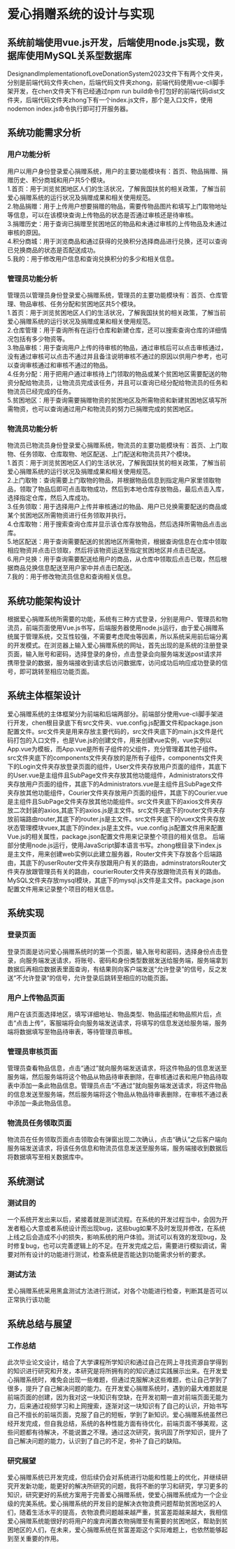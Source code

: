 # 爱心捐赠系统的设计与实现
## 系统前端使用vue.js开发，后端使用node.js实现，数据库使用MySQL关系型数据库
DesignandImplementationofLoveDonationSystem2023文件下有两个文件夹，分别是前端代码文件夹chen，后端代码文件夹zhong，前端代码使用vue-cli脚手架开发，在chen文件夹下有已经通过npm run build命令打包好的前端代码dist文件夹，后端代码文件夹zhong下有一个index.js文件，那个是入口文件，使用nodemon index.js命令执行即可打开服务器。  
## 系统功能需求分析
### 用户功能分析
用户以用户身份登录爱心捐赠系统，用户的主要功能模块有：首页、物品捐赠、捐赠历史、积分商城和用户共5个模块。  
1.首页：用于浏览贫困地区人们的生活状况，了解我国扶贫的相关政策，了解当前爱心捐赠系统的运行状况及捐赠成果和相关使用规范。  
2.物品捐赠：用于上传用户想要捐赠的物品，需要传物品图片和填写上门取物地址等信息，可以在该模块查询上传物品的状态是否通过审核还是待审核。  
3.捐赠历史：用于查询已捐赠至贫困地区的物品和未通过审核的上传物品及未通过审核的原因。  
4.积分商城：用于浏览商品和通过获得的兑换积分选择商品进行兑换，还可以查询已兑换商品的状态是否配送成功。  
5.我的：用于修改用户信息和查询兑换积分的多少和相关信息。  
### 管理员功能分析
管理员以管理员身份登录爱心捐赠系统，管理员的主要功能模块有：首页、仓库管理、物品审核、任务分配和贫困地区共5个模块。  
1.首页：用于浏览贫困地区人们的生活状况，了解我国扶贫的相关政策，了解当前爱心捐赠系统的运行状况及捐赠成果和相关使用规范。  
2.仓库管理：用于查询所有在运行仓库和新建仓库，还可以搜索查询仓库的详细情况包括有多少物资等。  
3.物品审核：用于查询用户上传的待审核的物品，通过审核后可以点击审核通过，没有通过审核可以点击不通过并且备注说明审核不通过的原因以供用户参考，也可以查询审核通过和审核不通过的物品。  
4.任务分配：用于把用户通过审核待上门领取的物品或某个贫困地区需要配送的物资分配给物流员，让物流员完成该任务，并且可以查询已经分配给物流员的任务和物流员已经完成的任务。  
5.贫困地区：用于查询需要捐赠物资的贫困地区及所需物资和新建贫困地区填写所需物资，也可以查询通过用户和物流员的努力已捐赠完成的贫困地区。  
### 物流员功能分析
物流员已物流员身份登录爱心捐赠系统，物流员的主要功能模块有：首页、上门取物、任务领取、仓库取物、地区配送、上门配送和物流员共7个模块。  
1.首页：用于浏览贫困地区人们的生活状况，了解我国扶贫的相关政策，了解当前爱心捐赠系统的运行状况及捐赠成果和相关使用规范。  
2.上门取物：查询需要上门取物的物品，并根据物品信息到指定用户家里领取物品，领取了物品后即可点击取物成功，然后到本地仓库存放物品，最后点击入库，选择指定仓库，然后入库成功。  
3.任务领取：用于选择用户上传并审核通过的物品、用户已兑换需要配送的商品或某个贫困地区所需物资进行任务领取并执行。  
4.仓库取物：用于搜索查询仓库并显示该仓库存放物品，然后选择所需物品点击出库。  
5.地区配送：用于查询需要配送的贫困地区所需物资，根据查询信息在仓库中领取相应物资并点击已领取，然后将该物资运送至指定贫困地区并点击已配送。  
6.用户兑换：用于查询需要配送给用户的商品，从仓库中领取后点击已取，然后根据商品兑换信息配送至用户家中并点击已配送。  
7.我的：用于修改物流员信息和查询相关信息。  
## 系统功能架构设计
根据爱心捐赠系统所需要的功能，系统有三种方式登录，分别是用户、管理员和物流员，前端页面使用Vue.js书写，后端服务器使用node.js运行，由于爱心捐赠系统属于管理系统，交互性较强，不需要考虑爬虫等因素，所以系统采用前后端分离的开发模式。在浏览器上输入爱心捐赠系统的网址，首先出现的是系统的注册登录页面，输入账号和密码，选择登录的身份，点击登录会向服务端发送post请求并携带登录的数据，服务端接收到请求后访问数据库，访问成功后响应成功登录的信号，即可跳转至相应功能页面。
## 系统主体框架设计
爱心捐赠系统的主体框架分为前端和后端两部分。前端部分使用vue-cli脚手架进行开发，chen根目录底下有src文件夹、vue.config.js配置文件和package.json配置文件。src文件夹是用来存放主要代码的，src文件夹底下的main.js文件是代码打包的入口文件，也是Vue.js的创建文件，用来创建vue实例，vue实例以App.vue为模板，而App.vue是所有子组件的父组件，充分管理着其他子组件。src文件夹底下的components文件夹存放的是所有子组件，components文件夹下的Login文件夹存放登录页面的组件，User文件夹存放用户页面的组件，其底下的User.vue是主组件且SubPage文件夹存放其他功能组件，Administrators文件夹存放用户页面的组件，其底下的Administrators.vue是主组件且SubPage文件夹存放其他功能组件，Courier文件夹存放用户页面的组件，其底下的Courier.vue是主组件且SubPage文件夹存放其他功能组件。src文件夹底下的axios文件夹存放二次封装的axios,其底下的axios.js是主文件。src文件夹底下的router文件夹存放前端路由router,其底下的router.js是主文件。src文件夹底下的vuex文件夹存放状态管理模块vuex,其底下的index.js是主文件。vue.config.js配置文件用来配置Vue.js的相关属性，package.json配置文件用来记录整个项目的相关信息。
后端部分使用node.js运行，使用JavaScript脚本语言书写。zhong根目录下index.js是主文件，用来创建web实例以此建立服务器，Router文件夹下存放各个后端路由，其底下的userRouter文件夹存放跟用户有关的路由，adminstratorsRouter文件夹存放跟管理员有关的路由，courierRouter文件夹存放跟物流员有关的路由。MySQL文件夹存放mysql模块，其底下的mysql.js文件是主文件。package.json配置文件用来记录整个项目的相关信息。
## 系统实现
### 登录页面
登录页面是访问爱心捐赠系统时的第一个页面，输入账号和密码，选择身份点击登录，向服务端发送请求，将账号、密码和身份类型数据发送给服务端，服务端拿到数据后再相应数据表里面查询，有结果则向客户端发送“允许登录”的信号，反之发送“不允许登录”的信号，允许登录后跳转至相应的功能页面。
### 用户上传物品页面
 用户在该页面选择地区，填写详细地址、物品类型、物品描述和物品照片后，点击“点击上传”，客服端将会向服务端发送请求，将填写的信息发送给服务端，服务端将数据填写至物品待审表，等待管理员审核。
### 管理员审核页面
管理员查看物品信息，点击“通过”就向服务端发送请求，将这件物品的信息发送至服务端，然后服务端将这个物品从物品待审表删除，在审核通过表和用户物品待取表中添加一条此物品信息。管理员点击“不通过”就向服务端发送请求，将这件物品的信息发送至服务端，然后服务端将这个物品从物品待审表删除，在审核不通过表中添加一条此物品信息。
### 物流员任务领取页面
物流员在任务领取页面点击领取会有弹窗出现二次确认，点击“确认”之后客户端向服务端发送请求，将该任务信息和物流员信息发送至服务端，服务端接收到数据后将数据填写至相关数据库中。
## 系统测试
### 测试目的
一个系统开发出来以后，紧接着就是测试流程。在系统的开发过程当中，会因为开发者粗心大意或者系统设计而出现bug，这些bug如果不及时发现并修改，在系统上线之后会造成不小的损失，影响系统的用户体验。测试可以有效的发现bug，及时修复bug，也可以完善逻辑上的不足。在开发完成之后，需要进行模拟调试，需要对所有设计的功能进行测试，检查系统是否能达到功能需求分析的要求。
### 测试方法
爱心捐赠系统采用黑盒测试方法进行测试，对各个功能进行检查，判断其是否可以正常执行该功能
## 系统总结与展望
### 工作总结
此次毕业论文设计，结合了大学课程所学知识和通过自己在网上寻找资源自学得到的知识进行研究和开发，本研究是将所拥有的的知识通过实践展示出来。在开发爱心捐赠系统时，难免会出现一些难题，但通过克服解决这些难题，也让自己学到了很多，提升了自己解决问题的能力。在开发爱心捐赠系统时，遇到的最大难题就是前端页面的创建，因为我对这一块知识有空缺，在开发初期一直对前端页面无能为力，后来通过视频学习和上网搜索，逐渐对这一块知识有了自己的认识，开始书写自己不擅长的前端页面，克服了自己的短板，学到了新知识。爱心捐赠系统虽然已经开发完成，但自我总结，系统的各种性能方面有待优化，前端页面不够美观，这些问题都有待解决，不能说置之不理。通过这次研究，我巩固了所学知识，提升了自己解决问题的能力，认识到了自己的不足，弥补了自己的缺陷。
### 研究展望
爱心捐赠系统已开发完成，但后续仍会对系统进行功能和性能上的优化，并继续研究开发新功能，能更好的解决所研究的问题，我将不断的学习和研究，学习更多的知识，研究更好的系统方案用于完善爱心捐赠系统，使爱心捐赠系统成为一个企业级的完美系统。爱心捐赠系统的开发目的是解决衣物浪费问题帮助贫困地区的人们，随着生活水平的提高，衣物浪费问题越来越严重，贫富差距越来越大，我相信爱心捐赠系统能很好的将用户的废弃闲置衣物捐赠至有需要的贫困地区，帮助到贫困地区的人们，在未来，爱心捐赠系统在贫富差距这个实际难题上，也依然能够起到至关重要的作用。
